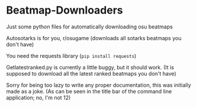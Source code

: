# Beatmap-Downloaders

Just some python files for automatically downloading osu beatmaps

Autosotarks is for you, r/osugame
(downloads all sotarks beatmaps you don't have)

You need the requests library (```pip install requests```)

Getlatestranked.py is currently a little buggy, but it should work.
(It is supposed to download all the latest ranked beatmaps you don't have)



Sorry for being too lazy to write any proper documentation, this was initially made as a joke. (As can be seen in the title bar of the command line application; no, I'm not 12)
